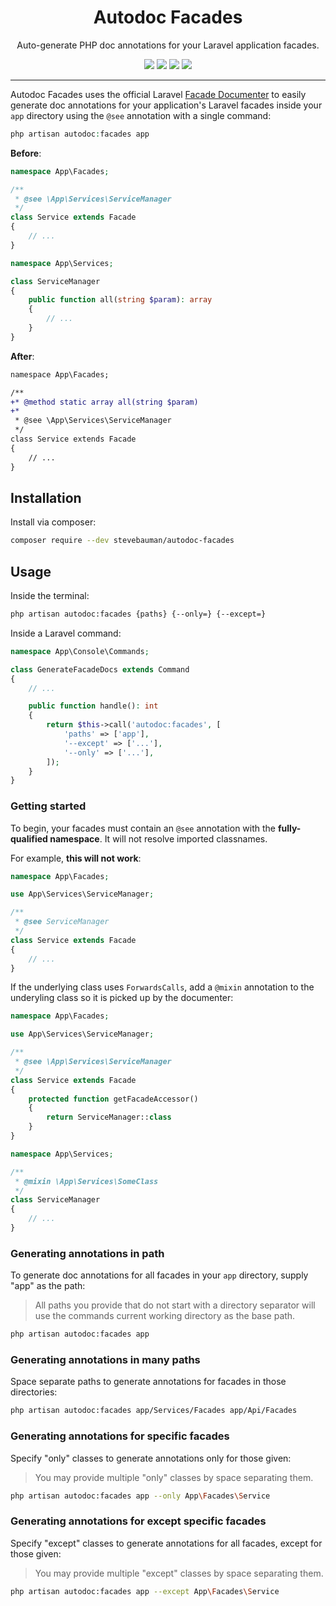 <h1 align="center">Autodoc Facades</h1>

<p align="center">
Auto-generate PHP doc annotations for your Laravel application facades.
</p>

<p align="center">
<a href="https://github.com/stevebauman/autodoc-facades/actions" target="_blank"><img src="https://img.shields.io/github/actions/workflow/status/stevebauman/autodoc-facades/run-tests.yml?branch=master&style=flat-square"/></a>
<a href="https://packagist.org/packages/stevebauman/autodoc-facades" target="_blank"><img src="https://img.shields.io/packagist/v/stevebauman/autodoc-facades.svg?style=flat-square"/></a>
<a href="https://packagist.org/packages/stevebauman/autodoc-facades" target="_blank"><img src="https://img.shields.io/packagist/dt/stevebauman/autodoc-facades.svg?style=flat-square"/></a>
<a href="https://packagist.org/packages/stevebauman/autodoc-facades" target="_blank"><img src="https://img.shields.io/packagist/l/stevebauman/autodoc-facades.svg?style=flat-square"/></a>
</p>

---

Autodoc Facades uses the official Laravel [Facade Documenter](https://github.com/laravel/facade-documenter) to easily generate doc annotations for your application's Laravel facades inside your `app` directory using the `@see` annotation with a single command:

```php
php artisan autodoc:facades app
```

**Before**:

```php
namespace App\Facades;

/**
 * @see \App\Services\ServiceManager
 */
class Service extends Facade
{
    // ...
}
```

```php
namespace App\Services;

class ServiceManager
{
    public function all(string $param): array
    {
        // ...    
    }
}
```

**After**:

```diff
namespace App\Facades;

/**
+* @method static array all(string $param)
+* 
 * @see \App\Services\ServiceManager
 */
class Service extends Facade
{
    // ...
}
```

## Installation

Install via composer:

```bash
composer require --dev stevebauman/autodoc-facades
```

## Usage

Inside the terminal:

```bash
php artisan autodoc:facades {paths} {--only=} {--except=}
```

Inside a Laravel command:

```php
namespace App\Console\Commands;

class GenerateFacadeDocs extends Command
{
    // ...

    public function handle(): int
    {
        return $this->call('autodoc:facades', [
            'paths' => ['app'],
            '--except' => ['...'],
            '--only' => ['...'],
        ]);
    }
}
```

### Getting started

To begin, your facades must contain an `@see` annotation with the **fully-qualified namespace**. It will not resolve imported classnames.

For example, **this will not work**:

```php
namespace App\Facades;

use App\Services\ServiceManager;

/**
 * @see ServiceManager
 */
class Service extends Facade
{
    // ...
}
```

If the underlying class uses `ForwardsCalls`, add a `@mixin` annotation to the underyling class so it is picked up by the documenter:

```php
namespace App\Facades;

use App\Services\ServiceManager;

/**
 * @see \App\Services\ServiceManager
 */
class Service extends Facade
{
    protected function getFacadeAccessor()
    {
        return ServiceManager::class
    }
}
```

```php
namespace App\Services;

/**
 * @mixin \App\Services\SomeClass
 */
class ServiceManager
{
    // ...
}
```

### Generating annotations in path

To generate doc annotations for all facades in your `app` directory, supply "app" as the path:

> All paths you provide that do not start with a directory separator will use the commands current working directory as the base path.

```bash
php artisan autodoc:facades app
```

### Generating annotations in many paths

Space separate paths to generate annotations for facades in those directories:

```bash
php artisan autodoc:facades app/Services/Facades app/Api/Facades
```

### Generating annotations for specific facades

Specify "only" classes to generate annotations only for those given:

> You may provide multiple "only" classes by space separating them.

```bash
php artisan autodoc:facades app --only App\Facades\Service
```

### Generating annotations for except specific facades

Specify "except" classes to generate annotations for all facades, except for those given:

> You may provide multiple "except" classes by space separating them.

```bash
php artisan autodoc:facades app --except App\Facades\Service
```
